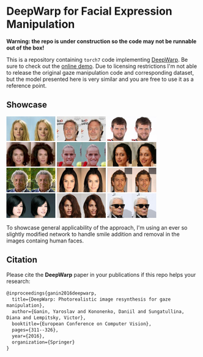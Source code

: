 # DeepWarp for Facial Expression Manipulation

**Warning: the repo is under construction so the code may not be runnable out of the box!**

This is a repository containing `torch7` code implementing
[DeepWarp](http://sites.skoltech.ru/compvision/projects/deepwarp/files/deepwarp_eccv2016.pdf). Be sure to check out the
[online demo](http://163.172.78.19/). Due to licensing restrictions
I'm not able to release the original gaze manipulation code and corresponding dataset, but the model presented here
is very similar and you are free to use it as a reference point.

## Showcase

<img src="docs/images/1.png" width="128px" height="64px"/> <img src="docs/images/2.png" width="128px" height="64px"/> <img src="docs/images/3.png" width="128px" height="64px"/> <img src="docs/images/4.png" width="128px" height="64px"/>
<img src="docs/images/5.png" width="128px" height="64px" /> <img src="docs/images/6.png" width="128px" height="64px" /> <img src="docs/images/7.png" width="128px" height="64px"/> <img src="docs/images/8.png" width="128px" height="64px"/>
<img src="docs/images/9.png" width="128px" height="64px"/> <img src="docs/images/10.png" width="128px" height="64px"/> <img src="docs/images/11.png" width="128px" height="64px"/> <img src="docs/images/12.png" width="128px" height="64px"/>

To showcase general applicability of the approach, I'm using an ever so slightly modified network to handle smile addition and removal
in the images containg human faces.

## Citation

Please cite the **DeepWarp** paper in your publications if this repo helps your research:

    @inproceedings{ganin2016deepwarp,
      title={DeepWarp: Photorealistic image resynthesis for gaze manipulation},
      author={Ganin, Yaroslav and Kononenko, Daniil and Sungatullina, Diana and Lempitsky, Victor},
      booktitle={European Conference on Computer Vision},
      pages={311--326},
      year={2016},
      organization={Springer}
    }
